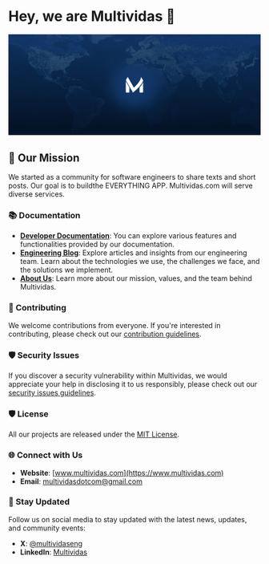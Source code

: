 # Hey, we are Multividas 👋

<img src="https://raw.githubusercontent.com/multividas/.github/main/profile/imgs/cover-multividas-blogging-platform-multividas-social-media-blog-multividas-posts-threads-multividas-comments-discussions-multividas-short-texts-multividas-social-blogging.png" alt="multi blog, multi social media, multi microblogging, multi posts, multi threads, multi short texts, multi comments, multi discussions, multi blogging platform, multi blog community, multi blog space, multi social networking, multi text sharing, multi social blogging, multi blog posts, multi social threads, multi blog comments, multi blog conversations, multi social interactions, multi micro-content platform, multi social engagement, multi blog sharing, multi blogging community, multi social platform, multi online community, multi digital conversations, multi social discussions, multi post sharing, multi text community, multi microblog community, multi social conversations, multi blog interactions, multi text interactions, multi social sharing, multi blog engagement, multi social posts, multi blog space, multi text community, multi microblog engagement, multi social network, multi blog connections, multi post community, multi text platform, multi blog platform, multi social media space, multi blog hub, multi social hub, multi post hub, multi blog sphere, multi social sphere, multi text sphere, multi blog world, multi social world, multi post world, multi blog realm, multi social realm, multi post realm, multi blog kingdom, multi social kingdom, multi post kingdom, multi blog domain, multi social domain, multi post domain, multi blog galaxy, multi social galaxy, multi post galaxy, multi blog universe, multi social universe, multi post universe, multi blog environment, multi social environment, multi post environment, multi blog atmosphere, multi social atmosphere, multi post atmosphere, multi blog ecosystem, multi social ecosystem, multi post ecosystem, multi blog landscape, multi social landscape, multi post landscape, multi blog terrain, multi social terrain, multi post terrain, multi blog habitat, multi social habitat, multi post habitat, multi blog domain, multi social domain, multi post domain, multi blog niche, multi social niche, multi post niche, multi blog corner, multi social corner, multi post corner, multi blog spot, multi social spot, multi post spot, multi blog junction, multi memes, multi meme sharing, multi funny posts, multi meme community, multi humor blog, multi memes and jokes, multi meme hub, multi meme world, multi meme sharing platform, multi social memes, multi blog memes, multi post memes, multi meme interactions." />

## 🌟 Our Mission
We started as a community for software engineers to share texts and short posts. Our goal is to buildthe EVERYTHING APP. Multividas.com will serve diverse services.

### 📚 Documentation
- **[Developer Documentation](https://developers.multividas.com/)**: You can explore various features and functionalities provided by our documentation.
- **[Engineering Blog](https://engineering.multividas.com/)**: Explore articles and insights from our engineering team. Learn about the technologies we use, the challenges we face, and the solutions we implement.
- **[About Us](https://about.multividas.com/)**: Learn more about our mission, values, and the team behind Multividas.

### 🤝 Contributing
We welcome contributions from everyone. If you're interested in contributing, please check out our [contribution guidelines](https://github.com/multividas/.github/blob/main/CONTRIBUTING.md).

### 🛡️ Security Issues

If you discover a security vulnerability within Multividas, we would appreciate your help in disclosing it to us responsibly, please check out our [security issues guidelines](https://github.com/multividas/.github/blob/main/SECURITY.md).

### 🛡️ License
All our projects are released under the [MIT License](https://github.com/multividas/.github/blob/main/LICENSE).

### 🌐 Connect with Us
- **Website**: [www.multividas.com](https://www.multividas.com)
- **Email**: [multividasdotcom@gmail.com](mailto:multividasdotcom@gmail.com)

### 📣 Stay Updated
Follow us on social media to stay updated with the latest news, updates, and community events:
- **X**: [@multividaseng](https://x.com/multividaseng)
- **LinkedIn**: [Multividas](https://linkedin.com/company/multividas)
